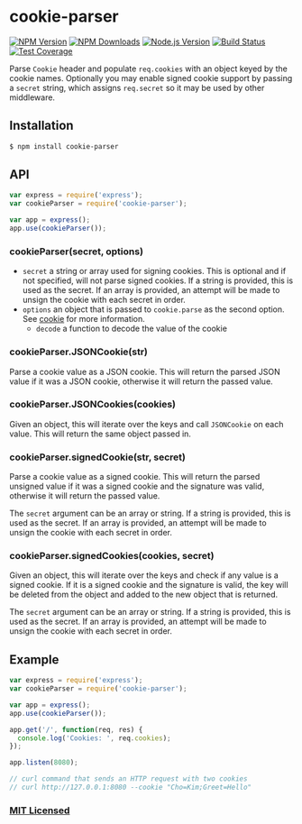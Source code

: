 # cookie-parser

[![NPM Version][npm-image]][npm-url] [![NPM Downloads][downloads-image]][downloads-url]
[![Node.js Version][node-version-image]][node-version-url] [![Build Status][travis-image]][travis-url]
[![Test Coverage][coveralls-image]][coveralls-url]

Parse `Cookie` header and populate `req.cookies` with an object keyed by the cookie names. Optionally you may enable
signed cookie support by passing a `secret` string, which assigns `req.secret` so it may be used by other middleware.

## Installation

```sh
$ npm install cookie-parser
```

## API

```js
var express = require('express');
var cookieParser = require('cookie-parser');

var app = express();
app.use(cookieParser());
```

### cookieParser(secret, options)

- `secret` a string or array used for signing cookies. This is optional and if not specified, will not parse signed
  cookies. If a string is provided, this is used as the secret. If an array is provided, an attempt will be made to
  unsign the cookie with each secret in order.
- `options` an object that is passed to `cookie.parse` as the second option. See
  [cookie](https://www.npmjs.org/package/cookie) for more information.
  - `decode` a function to decode the value of the cookie

### cookieParser.JSONCookie(str)

Parse a cookie value as a JSON cookie. This will return the parsed JSON value if it was a JSON cookie, otherwise it will
return the passed value.

### cookieParser.JSONCookies(cookies)

Given an object, this will iterate over the keys and call `JSONCookie` on each value. This will return the same object
passed in.

### cookieParser.signedCookie(str, secret)

Parse a cookie value as a signed cookie. This will return the parsed unsigned value if it was a signed cookie and the
signature was valid, otherwise it will return the passed value.

The `secret` argument can be an array or string. If a string is provided, this is used as the secret. If an array is
provided, an attempt will be made to unsign the cookie with each secret in order.

### cookieParser.signedCookies(cookies, secret)

Given an object, this will iterate over the keys and check if any value is a signed cookie. If it is a signed cookie and
the signature is valid, the key will be deleted from the object and added to the new object that is returned.

The `secret` argument can be an array or string. If a string is provided, this is used as the secret. If an array is
provided, an attempt will be made to unsign the cookie with each secret in order.

## Example

```js
var express = require('express');
var cookieParser = require('cookie-parser');

var app = express();
app.use(cookieParser());

app.get('/', function(req, res) {
  console.log('Cookies: ', req.cookies);
});

app.listen(8080);

// curl command that sends an HTTP request with two cookies
// curl http://127.0.0.1:8080 --cookie "Cho=Kim;Greet=Hello"
```

### [MIT Licensed](LICENSE)

[npm-image]: https://img.shields.io/npm/v/cookie-parser.svg
[npm-url]: https://npmjs.org/package/cookie-parser
[node-version-image]: https://img.shields.io/node/v/cookie-parser.svg
[node-version-url]: https://nodejs.org/en/download
[travis-image]: https://img.shields.io/travis/expressjs/cookie-parser/master.svg
[travis-url]: https://travis-ci.org/expressjs/cookie-parser
[coveralls-image]: https://img.shields.io/coveralls/expressjs/cookie-parser/master.svg
[coveralls-url]: https://coveralls.io/r/expressjs/cookie-parser?branch=master
[downloads-image]: https://img.shields.io/npm/dm/cookie-parser.svg
[downloads-url]: https://npmjs.org/package/cookie-parser
